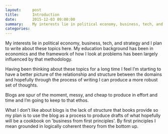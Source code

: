 ```yaml
---
layout:     post
title:      Introduction
date:       2015-12-03 09:00:00
summary:    My interests lie in political economy, business, tech, and strategy and I plan to write about these topics here.
categories:
---
```


My interests lie in political economy, business, tech, and strategy and I plan to write about these topics here. My education background has been in economics and the framework of how I look at problems has been largely influenced by that methodology. 

Having been thinking about these topics for a long time I feel I’m starting to have a better picture of the relationship and structure between the domains and hopefully through the process of writing I can produce a more robust set of thoughts.

Blogs are spur of the moment, messy, and cheap to produce in effort and time and I’m going to keep to that ethos.

What I don’t like about blogs is the lack of structure that books provide so my plan is to use the blog as a process to produce drafts of what hopefully will be a cookbook on 'business from first principles'. By first principles I mean grounded in logically coherent theory from the bottom up.
